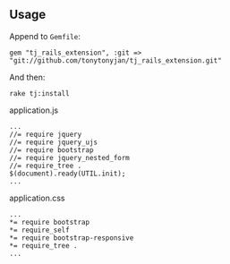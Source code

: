 ## Usage

Append to `Gemfile`:

    gem "tj_rails_extension", :git => "git://github.com/tonytonyjan/tj_rails_extension.git"

And then:

    rake tj:install

application.js

    ...
    //= require jquery
    //= require jquery_ujs
    //= require bootstrap
    //= require jquery_nested_form
    //= require_tree .
    $(document).ready(UTIL.init);
    ...

application.css

    ...
    *= require bootstrap
    *= require_self
    *= require bootstrap-responsive
    *= require_tree .
    ...